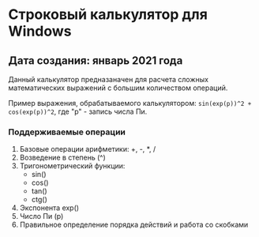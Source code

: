 # Строковый калькулятор для Windows

## Дата создания: январь 2021 года

Данный калькулятор предназаначен для расчета сложных математических выражений с большим количеством операций.

Пример выражения, обрабатываемого калькулятором: 
`sin(exp(p))^2 + cos(exp(p))^2`, где "p" - запись числа Пи.

### Поддерживаемые операции
1. Базовые операции арифметики: +, -, *, /
2. Возведение в степень (^)
3. Тригонометрический функции:
   * sin()
   * cos()
   * tan()
   * ctg()
4. Экспонента exp()
5. Число Пи (p)
6. Правильное определение порядка действий и работа со скобками
